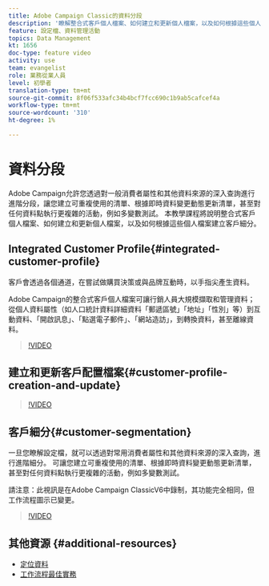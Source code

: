```yaml
---
title: Adobe Campaign Classic的資料分段
description: '瞭解整合式客戶個人檔案、如何建立和更新個人檔案，以及如何根據這些個人檔案建立客戶細分。 '
feature: 設定檔、資料管理活動
topics: Data Management
kt: 1656
doc-type: feature video
activity: use
team: evangelist
role: 業務從業人員
level: 初學者
translation-type: tm+mt
source-git-commit: 8f06f533afc34b4bcf7fcc690c1b9ab5cafcef4a
workflow-type: tm+mt
source-wordcount: '310'
ht-degree: 1%

---
```



# 資料分段

Adobe Campaign允許您透過對一般消費者屬性和其他資料來源的深入查詢進行進階分段，讓您建立可重複使用的清單、根據即時資料變更動態更新清單，甚至對任何資料點執行更複雜的活動，例如多變數測試。 本教學課程將說明整合式客戶個人檔案、如何建立和更新個人檔案，以及如何根據這些個人檔案建立客戶細分。

## Integrated Customer Profile{#integrated-customer-profile}

客戶會透過各個通道，在嘗試做購買決策或與品牌互動時，以手指尖產生資料。

Adobe Campaign的整合式客戶個人檔案可讓行銷人員大規模擷取和管理資料；從個人資料屬性（如人口統計資料詳細資料「郵遞區號」「地址」「性別」等）到互動資料、「開啟訊息」、「點選電子郵件」、「網站造訪」，到轉換資料，甚至離線資料。

>[!VIDEO](https://video.tv.adobe.com/v/23629?quality=12)

## 建立和更新客戶配置檔案{#customer-profile-creation-and-update}

>[!VIDEO](https://video.tv.adobe.com/v/23632?quality=12)

## 客戶細分{#customer-segmentation}

一旦您瞭解設定檔，就可以透過對常用消費者屬性和其他資料來源的深入查詢，進行進階細分。 可讓您建立可重複使用的清單、根據即時資料變更動態更新清單，甚至對任何資料點執行更複雜的活動，例如多變數測試。

請注意：此視訊是在Adobe Campaign ClassicV6中錄制，其功能完全相同，但工作流程圖示已變更。

>[!VIDEO](https://video.tv.adobe.com/v/23635?quality=12)

## 其他資源 {#additional-resources}

* [定位資料](https://docs.adobe.com/content/help/en/campaign-classic/using/automating-with-workflows/general-operation/targeting-data.html)
* [工作流程最佳實務](https://docs.adobe.com/content/help/en/campaign-classic/using/automating-with-workflows/general-operation/workflow-best-practices.html)
